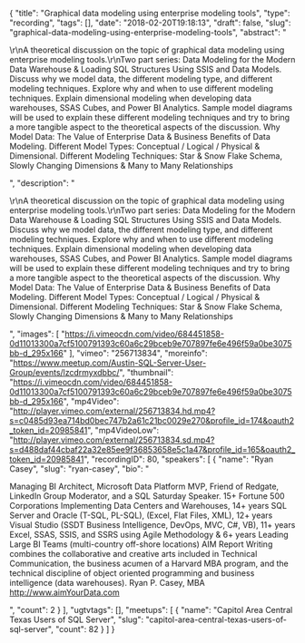 {
  "title": "Graphical data modeling using enterprise modeling tools",
  "type": "recording",
  "tags": [],
  "date": "2018-02-20T19:18:13",
  "draft": false,
  "slug": "graphical-data-modeling-using-enterprise-modeling-tools",
  "abstract": "<p>\r\nA theoretical discussion on the topic of graphical data modeling using enterprise modeling tools.\r\nTwo part series: Data Modeling for the Modern Data Warehouse & Loading SQL Structures Using SSIS and Data Models. Discuss why we model data, the different modeling type, and different modeling techniques. Explore why and when to use different modeling techniques. Explain dimensional modeling when developing data warehouses, SSAS Cubes, and Power BI Analytics. Sample model diagrams will be used to explain these different modeling techniques and try to bring a more tangible aspect to the theoretical aspects of the discussion. Why Model Data: The Value of Enterprise Data & Business Benefits of Data Modeling. Different Model Types: Conceptual / Logical / Physical &  Dimensional. Different Modeling Techniques: Star & Snow Flake Schema, Slowly Changing Dimensions & Many to Many Relationships</p>",
  "description": "<p>\r\nA theoretical discussion on the topic of graphical data modeling using enterprise modeling tools.\r\nTwo part series: Data Modeling for the Modern Data Warehouse & Loading SQL Structures Using SSIS and Data Models. Discuss why we model data, the different modeling type, and different modeling techniques. Explore why and when to use different modeling techniques. Explain dimensional modeling when developing data warehouses, SSAS Cubes, and Power BI Analytics. Sample model diagrams will be used to explain these different modeling techniques and try to bring a more tangible aspect to the theoretical aspects of the discussion. Why Model Data: The Value of Enterprise Data & Business Benefits of Data Modeling. Different Model Types: Conceptual / Logical / Physical &  Dimensional. Different Modeling Techniques: Star & Snow Flake Schema, Slowly Changing Dimensions & Many to Many Relationships</p>",
  "images": [
    "https://i.vimeocdn.com/video/684451858-0d11013300a7cf5100791393c60a6c29bceb9e707897fe6e496f59a0be3075bb-d_295x166"
  ],
  "vimeo": "256713834",
  "moreinfo": "https://www.meetup.com/Austin-SQL-Server-User-Group/events/lzcdrmyxdbbc/",
  "thumbnail": "https://i.vimeocdn.com/video/684451858-0d11013300a7cf5100791393c60a6c29bceb9e707897fe6e496f59a0be3075bb-d_295x166",
  "mp4Video": "http://player.vimeo.com/external/256713834.hd.mp4?s=c0485d93ea714bd0bec747b2a61c21bc0029e270&profile_id=174&oauth2_token_id=20985841",
  "mp4VideoLow": "http://player.vimeo.com/external/256713834.sd.mp4?s=d488daf44cbaf22a32e85ee9f36853658e5c1a47&profile_id=165&oauth2_token_id=20985841",
  "recordingID": 80,
  "speakers": [
    {
      "name": "Ryan Casey",
      "slug": "ryan-casey",
      "bio": "<p>Managing BI Architect, Microsoft Data Platform MVP, Friend of Redgate, LinkedIn Group Moderator, and a SQL Saturday Speaker. 15+ Fortune 500 Corporations Implementing Data Centers and Warehouses, 14+ years SQL Server and Oracle (T-SQL, PL-SQL), (Excel, Flat Files, XML), 12+ years Visual Studio (SSDT Business Intelligence, DevOps, MVC, C#, VB), 11+ years Excel, SSAS, SSIS, and SSRS using Agile Methodology & 6+ years Leading Large BI Teams (multi-country off-shore locations) AIM Report Writing combines the collaborative and creative arts included in Technical Communication, the business acumen of a Harvard MBA program, and the technical discipline of object oriented programming and business intelligence (data warehouses). Ryan P. Casey, MBA  http://www.aimYourData.com</p>",
      "count": 2
    }
  ],
  "ugtvtags": [],
  "meetups": [
    {
      "name": "Capitol Area Central Texas Users of SQL Server",
      "slug": "capitol-area-central-texas-users-of-sql-server",
      "count": 82
    }
  ]
}